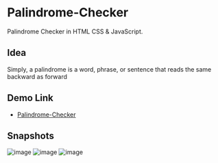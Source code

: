 # Palindrome-Checker

 Palindrome Checker in HTML CSS & JavaScript.

## Idea

 Simply, a palindrome is a word, phrase, or sentence that reads the same backward as forward

## Demo Link
- [Palindrome-Checker](https://raheemamer.github.io/Palindrome-Checker/)

## Snapshots
![image](https://user-images.githubusercontent.com/18606136/187839671-c640c7ee-2477-4fd2-b732-603ed714790e.png)
![image](https://user-images.githubusercontent.com/18606136/187839713-d97163ed-2a92-4286-b9a7-3df5d61a3dcf.png)
![image](https://user-images.githubusercontent.com/18606136/187839735-5f18a7c7-d924-4e89-ba91-1ded47a6fbac.png)
